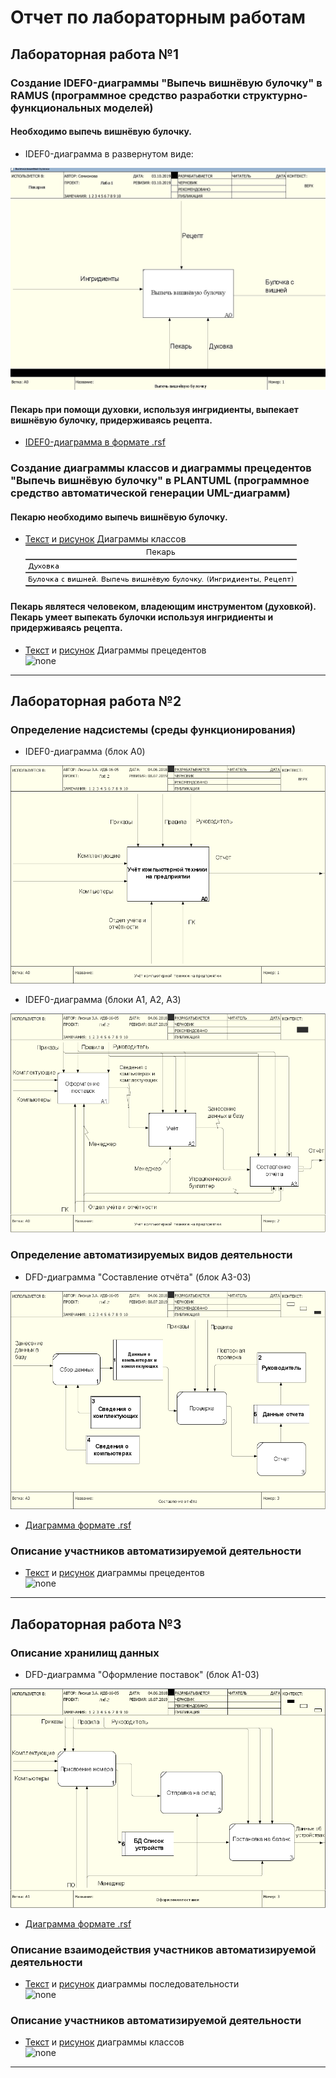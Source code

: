 # Отчет по лабораторным работам
## Лабораторная работа №1

### Создание IDEF0-диаграммы "Выпечь вишнёвую булочку" в RAMUS (программное средство разработки структурно-функциональных моделей)

#### Необходимо выпечь вишнёвую булочку. 

* IDEF0-диаграмма в развернутом виде:

![none](https://github.com/semionovaa/github.io/blob/master/%D0%B2%D0%B0%D0%B2.jpg)

#### Пекарь при помощи духовки, используя ингридиенты, выпекает вишнёвую булочку, придерживаясь рецепта.

* [IDEF0-диаграмма в формате .rsf](https://github.com/semionovaa/github.io/blob/master/LABA-1-1_Semionova.rsf)

### Создание диаграммы классов и диаграммы прецедентов "Выпечь вишнёвую булочку" в PLANTUML (программное средство автоматической генерации UML-диаграмм)

#### Пекарю необходимо выпечь вишнёвую булочку. 

* [Текст](https://github.com/semionovaa/github.io/blob/master/%D1%82%D0%B5%D0%BA%D1%81%D1%82.txt) и [рисунок](https://github.com/semionovaa/github.io/blob/master/%D0%B0%D0%B0%D0%B0.jpg) Диаграммы классов<br>
![none](https://github.com/semionovaa/github.io/blob/master/%D0%B0%D0%B0%D0%B0.jpg)

#### Пекарь являтеся человеком, владеющим инструментом (духовкой). Пекарь умеет выпекать булочки используя ингридиенты и придерживаясь рецепта.

* [Текст](https://github.com/semionovaa/github.io/blob/master/%D1%82%D0%B5%D0%BA%D1%81%D1%821.txt) и [рисунок](https://github.com/semionovaa/github.io/blob/master/c120uJ4gk6U%D0%B1.jpg) Диаграммы прецедентов<br>
![none](https://github.com/semionovaa/github.io/blob/master/c120uJ4gk6U%D0%B1.jpg)
***
## Лабораторная работа №2

### Определение надсистемы (среды функционирования)

* IDEF0-диаграмма (блок A0)

![none](https://github.com/z-lis/z-lis.github.io/blob/master/%D0%BC%D0%BE%D0%B4%D0%B5%D0%BB%D1%8C(2-1).PNG)

* IDEF0-диаграмма (блоки A1, A2, A3)

![none](https://github.com/z-lis/z-lis.github.io/blob/master/%D0%BC%D0%BE%D0%B4%D0%B5%D0%BB%D1%8C(2-2).PNG)

### Определение автоматизируемых видов деятельности

* DFD-диаграмма "Составление отчёта" (блок A3-03)

![none](https://github.com/z-lis/z-lis.github.io/blob/master/%D0%BC%D0%BE%D0%B4%D0%B5%D0%BB%D1%8C(2-3).PNG)

* [Диаграмма формате .rsf](https://github.com/z-lis/z-lis.github.io/blob/master/comp%20equip(2).rsf)

### Описание участников автоматизируемой деятельности

* [Текст](https://github.com/z-lis/z-lis.github.io/blob/master/laba%202.txt) и [рисунок](http://www.plantuml.com/plantuml/png/bP0z3e9058HxJx6b5bo0md0L4-tKGh67HKDZOs-CXWlu0mPtTRd2p8ryeN4hbU9LC_FjbusMyMWHhsRJNeWZCnWuNELArDIeOBaDLH0CLHy7hk6Ou0ahmGirAeK6Zgaqp-tA37vZ2kRSKV_HF7bixqb7tI8a40Zsa4Ikn1qLaowsN-QUPO66oKU2kVHI6DHuA5oOSOERn9OQ0kWY7qtcO_dwDm00)
диаграммы прецедентов<br>
![none](http://www.plantuml.com/plantuml/png/bP0z3e9058HxJx6b5bo0md0L4-tKGh67HKDZOs-CXWlu0mPtTRd2p8ryeN4hbU9LC_FjbusMyMWHhsRJNeWZCnWuNELArDIeOBaDLH0CLHy7hk6Ou0ahmGirAeK6Zgaqp-tA37vZ2kRSKV_HF7bixqb7tI8a40Zsa4Ikn1qLaowsN-QUPO66oKU2kVHI6DHuA5oOSOERn9OQ0kWY7qtcO_dwDm00)
***

## Лабораторная работа №3

### Описание хранилищ данных

* DFD-диаграмма "Оформление поставок" (блок A1-03)

![none](https://github.com/z-lis/z-lis.github.io/blob/master/%D0%A1%D0%BD%D0%B8%D0%BC%D0%BE%D0%BA.PNG)

* [Диаграмма формате .rsf](https://github.com/z-lis/z-lis.github.io/blob/master/comp%20equip(3).rsf)

### Описание взаимодействия участников автоматизируемой деятельности

* [Текст](https://github.com/z-lis/z-lis.github.io/blob/master/3-1.txt) и [рисунок](http://www.plantuml.com/plantuml/png/bL9DJi905Dxt52-iTE45N1YkCdQw8B5OO7JDJneNDJ4chFs95oX8mo0oNE5xD_BDj1OqRjnDyhx_jZioQcXkqgj8nUPwI1syOSzZb5XYYmexlaF54tp0OaDOy8nplCjvorCvZ3kaHfH5MXbrgKQ9yETot0clG4LmM91G9ZmLJOUDVubooNaW3g9Ct7jnBrDz8zndGLdnAh7cWc2fpM8bJHauwI_EasZxZDDmrMsF5vw9aXEkmmhMnvNGzm4Lw-F4ZvZJGOQB035HHcSNDA1pmYiMS3mcqMcwSHuD_3cZ6fOABAGNFp-Bxq02BKcsSt2XjOWt_IsgA0tycgvh5uTrOs73UD-HK4RQm-BGhdUhJEBViJvOUsC1IahloW-otF_Jj9gPQFf5slbR0Uo3O8LLcBF0iirx4j3Muoh_uJclbySdN72ofusy-LF-Hztak6WtwMlvHRy0)
диаграммы последовательности<br>
![none](http://www.plantuml.com/plantuml/png/bL9DJi905Dxt52-iTE45N1YkCdQw8B5OO7JDJneNDJ4chFs95oX8mo0oNE5xD_BDj1OqRjnDyhx_jZioQcXkqgj8nUPwI1syOSzZb5XYYmexlaF54tp0OaDOy8nplCjvorCvZ3kaHfH5MXbrgKQ9yETot0clG4LmM91G9ZmLJOUDVubooNaW3g9Ct7jnBrDz8zndGLdnAh7cWc2fpM8bJHauwI_EasZxZDDmrMsF5vw9aXEkmmhMnvNGzm4Lw-F4ZvZJGOQB035HHcSNDA1pmYiMS3mcqMcwSHuD_3cZ6fOABAGNFp-Bxq02BKcsSt2XjOWt_IsgA0tycgvh5uTrOs73UD-HK4RQm-BGhdUhJEBViJvOUsC1IahloW-otF_Jj9gPQFf5slbR0Uo3O8LLcBF0iirx4j3Muoh_uJclbySdN72ofusy-LF-Hztak6WtwMlvHRy0)

### Описание участников автоматизируемой деятельности

* [Текст](https://github.com/z-lis/z-lis.github.io/blob/master/3-2.txt) и [рисунок](http://www.plantuml.com/plantuml/png/bL4nJiGm4EpzYbLAfFl3VUN4KI0T5EIeq4b94A889GK518IWJo8C9b6IByp-YB45o285q5ZZsPdnxdgPRbSdszEZZTdVhD9KK6cXbx1Qo9aHELppm1rglA7bES31Ugh21AVvDxMJhu07SWr6BKAbYsAUS8FAWskCwF6AWRASxrsPtQSxOSr73bh22cMDw7dGPBoyU-Jxq8iaods4m-J1BJKliEYPoEipXHdZEfeiaGjszWGNFNWVD2tv7hN02IOoLFcXjKp-kGSJRN1liPZjusVzxnFFdR-rRfO7nsl-xGS0)
диаграммы классов<br>
![none](http://www.plantuml.com/plantuml/png/bL4nJiGm4EpzYbLAfFl3VUN4KI0T5EIeq4b94A889GK518IWJo8C9b6IByp-YB45o285q5ZZsPdnxdgPRbSdszEZZTdVhD9KK6cXbx1Qo9aHELppm1rglA7bES31Ugh21AVvDxMJhu07SWr6BKAbYsAUS8FAWskCwF6AWRASxrsPtQSxOSr73bh22cMDw7dGPBoyU-Jxq8iaods4m-J1BJKliEYPoEipXHdZEfeiaGjszWGNFNWVD2tv7hN02IOoLFcXjKp-kGSJRN1liPZjusVzxnFFdR-rRfO7nsl-xGS0)
***
